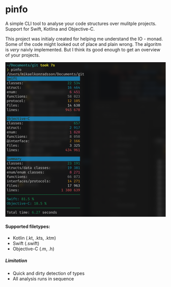 # pinfo
A simple CLI tool to analyse your code structures over mulitple projects. Support for Swift, Kotlina and Objective-C.

This project was initialy created for helping me understand the IO - monad. Some of the code might looked out of place and plain wrong. The algoritm is *very* naivly implemented. But I think its good enough to get an overview of your projects. 

<p align="center">
  <img src="https://raw.githubusercontent.com/konrad1977/ProjectExplorer/main/screenshots/first.png" alt="Icon"/>
</p>

#### Supported filetypes:
- Kotlin (.kt, .kts, .ktm)
- Swift (.swift)
- Objective-C (.m, .h)

##### Limitation
- Quick and dirty detection of types
- All analysis runs in sequence
